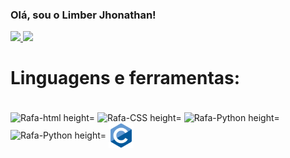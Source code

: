 ### Olá, sou o Limber Jhonathan!

<a href="https://github.com/limberjhonathan">
    <img height="160em"src="https://github-readme-stats-sigma-five.vercel.app/api?username=limberjhonathan&show_icons=true&theme=omni" />
</a>

<a href="https://github.com/limberjhonathan">
    <img height="160em" src="https://github-readme-stats-sigma-five.vercel.app/api/top-langs/?username=limberjhonathan&layout=compact&theme=omni" />
</a>

<br>
<h1>Linguagens e ferramentas:</h1>

<div style="display: inline_block"><br>
  <img align='center' alt="Rafa-html height="30" width="40" src="https://cdn.jsdelivr.net/gh/devicons/devicon/icons/html5/html5-original.svg" />
  <img align='center' alt="Rafa-CSS height="30" width="40" src="https://cdn.jsdelivr.net/gh/devicons/devicon/icons/css3/css3-original.svg" />          
  <img align='center' alt="Rafa-Python height="30" width="40" src="https://cdn.jsdelivr.net/gh/devicons/devicon/icons/python/python-original.svg" />
    <img align='center' alt="Rafa-Python height="30" width="40" src="https://cdn.jsdelivr.net/gh/devicons/devicon/icons/django/django-plain.svg" />
   <img align='center' alt="Rafa-Python height="30" width="40" src="https://github.com/devicons/devicon/blob/master/icons/c/c-original.svg" />
          
</div>      
